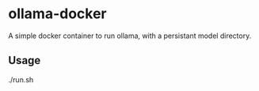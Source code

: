# ollama-docker

A simple docker container to run ollama, with a persistant model directory.

## Usage

./run.sh